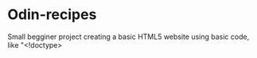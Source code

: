 # Odin-recipes
Small begginer project creating a basic HTML5 website using basic code, like "<!doctype> <html> <title>,<h1-6> <a href =""> <p>".... etc
